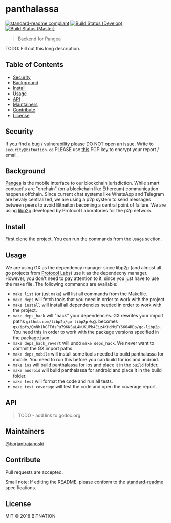 # panthalassa

[![standard-readme compliant](https://img.shields.io/badge/standard--readme-OK-green.svg?style=flat-square)](https://github.com/RichardLitt/standard-readme)
[![Build Status (Develop)](https://travis-ci.org/Bit-Nation/panthalassa.svg?branch=develop)](https://travis-ci.org/Bit-Nation/panthalassa)
[![Build Status (Master)](https://travis-ci.org/Bit-Nation/panthalassa.svg?branch=master)](https://travis-ci.org/Bit-Nation/panthalassa)

> Backend for Pangea

TODO: Fill out this long description.

## Table of Contents

- [Security](#security)
- [Background](#background)
- [Install](#install)
- [Usage](#usage)
- [API](#api)
- [Maintainers](#maintainers)
- [Contribute](#contribute)
- [License](#license)

## Security
If you find a bug / vulnerability please DO NOT open an issue. Write to `security@bitnation.co` PLEASE use [this](security-bitnation.co.key.pub) PGP key to encrypt your report / email.

## Background
[Pangea](https://github.com/Bit-Nation/BITNATION-Pangea-mobile) is the mobile interface to our blockchain jurisdiction. While smart contract's are "onchain" (on a blockchain like Ethereum) communication happens offchain.
Since current chat systems like WhatsApp and Telegram are hevaly centralized, we are using a p2p system to send messages between peers to avoid Bitnaiton becoming a central point of failure.
We are using [libp2p](https://github.com/libp2p) developed by Protocol Laboratories for the p2p network.

## Install

First clone the project. You can run the commands from the `Usage` section.

## Usage
We are using GX as the dependency manager since libp2p (and almost all go projects from [Protocol Labs](https://protocol.ai/)) use it as the dependecny manager.
However, you don't need to pay attention to it, since you just have to use the make file. The following commands are available:
- `make list` (or just `make`) will list all commands from the Makefile.
- `make deps` will fetch tools that you need in order to work with the project.
- `make install` will install all dependencies needed in order to work with the project.
- `make deps_hack` will "hack" your dependencies. GX rewrites your import paths `github.com/libp2p/go-libp2p` e.g. becomes `gx/ipfs/QmNh1kGFFdsPu79KNSaL4NUKUPb4Eiz4KHdMtFY6664RDp/go-libp2p`. You need this in order to work with the package versions specified in the package.json.
- `make deps_hack_revert` will undo `make deps_hack`. We never want to commit the GX import paths.
- `make deps_mobile` will install some tools needed to build panthalassa for mobile. You need to run this before you can build for ios and android.
- `make ios` will build panthalassa for ios and place it in the `build` folder.
- `make android` will build panthalassa for android and place it in the build folder.
- `make test` will format the code and run all tests.
- `make test_coverage` will test the code and open the coverage report.

## API
> TODO - add link to godoc.org

## Maintainers

[@borjantrajanoski](https://github.com/borjantrajanoski)

## Contribute

Pull requests are accepted.

Small note: If editing the README, please conform to the [standard-readme](https://github.com/RichardLitt/standard-readme) specifications.

## License

MIT © 2018 BITNATION
